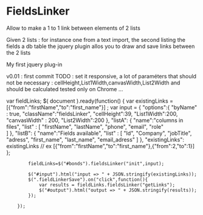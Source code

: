 # FieldsLinker
Allow to make a 1 to 1 link between elements of 2 lists

Given 2 lists : for instance one from a text import, the second listing the fields a db table
the jquery plugin allos you to draw and save links between the 2 lists

My first jquery plug-in

v0.01 : first commit
TODO : set it responsive, a lot of paraméters that should not be necessary :
cellHeight,List1Width,canvasWidth,List2Width and should be calculated
tested only on Chrome ...



var fieldLinks;
		$( document ).ready(function() {
			var existingLinks = [{"from":"firstName","to":"first_name"}] ;
			var input = {
			    "options":{
					"byName" : true,
					"className":"fieldsLinker",
					"cellHeight":39,
					"List1Width":200,
					"canvasWidth" : 200,
					"List2Width":200
				},
				"listA":
					{
						"name":"columns in files",
						"list" : [
							"firstName",
							"lastName",
							"phone",
							"email",
							"role"						
						]
					},
				"listB":
					{
						"name":"Fields available",
						"list" : [
							"Id",
							"Company",
							"jobTitle",
							"adress",
							"first_name",
							"last_name",
							"email_adress"
						]
					},
				"existingLinks": existingLinks
				// ex [{"from":"firstName","to":"first_name"},{"from":2,"to":1}] 
			};
			
		  	fieldLinks=$("#bonds").fieldsLinker("init",input);
			
			$("#input").html("input => " + JSON.stringify(existingLinks));
			$(".fieldLinkerSave").on("click",function(){
				var results = fieldLinks.fieldsLinker("getLinks");
				$("#output").html("output => " + JSON.stringify(results));
			});
			
		});
 
